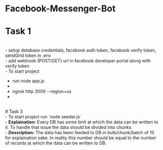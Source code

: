 # Facebook-Messenger-Bot
# Task 1
<br/>
    - setup database credentials, facebook auth token, facebook verify token, sendGrid token in .env <br />
    - add webhook (POST/GET) url in facebook developer portal along with verify token <br />
    - To start project <br />
        <ul>
        <li>run node app.js<li>
        <li>ngrok http 3000 --region=us<li>
        </ul>
    <br />
# Task 3
<br/>
    - To start project run `node seeder.js` <br />
    - <b>Explaination:</b> Every DB has some limit at which the data can be written to it. To handle that issue the data should be divided into chunks<br/>
    - <b>Description:</b> The data has been feeded to DB in bulk/chunk/batch of 10 for explaination sake. In reality this number should be equal to the number of records at which the data can be written to DB.  


